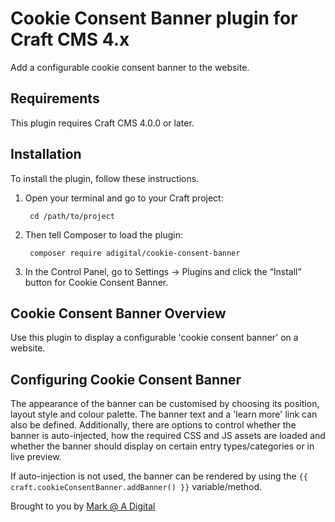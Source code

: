 # Cookie Consent Banner plugin for Craft CMS 4.x

Add a configurable cookie consent banner to the website.

## Requirements

This plugin requires Craft CMS 4.0.0 or later.

## Installation

To install the plugin, follow these instructions.

1. Open your terminal and go to your Craft project:

        cd /path/to/project

2. Then tell Composer to load the plugin:

        composer require adigital/cookie-consent-banner

3. In the Control Panel, go to Settings → Plugins and click the “Install” button for Cookie Consent Banner.

## Cookie Consent Banner Overview

Use this plugin to display a configurable 'cookie consent banner' on a website.

## Configuring Cookie Consent Banner

The appearance of the banner can be customised by choosing its position, layout style and colour palette. The banner text and a 'learn more' link can also be defined. Additionally, there are options to control whether the banner is auto-injected, how the required CSS and JS assets are loaded and whether the banner should display on certain entry types/categories or in live preview.

If auto-injection is not used, the banner can be rendered by using the `{{ craft.cookieConsentBanner.addBanner() }}` variable/method.

Brought to you by [Mark @ A Digital](https://adigital.agency)
